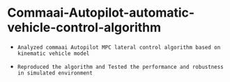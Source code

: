 # Commaai-Autopilot-automatic-vehicle-control-algorithm

-     Analyzed commaai Autopilot MPC lateral control algorithm based on kinematic vehicle model
-     Reproduced the algorithm and Tested the performance and robustness in simulated environment

